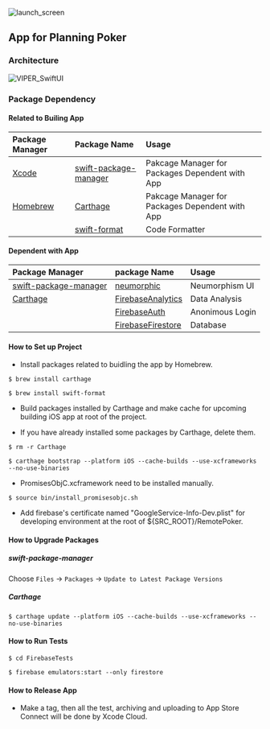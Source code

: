 ![launch_screen](https://user-images.githubusercontent.com/71208265/207891766-de36b235-937b-404b-8ef8-7f793f3f37e7.png)

## App for Planning Poker

### Architecture

![VIPER_SwiftUI](https://user-images.githubusercontent.com/71208265/222874483-777408a0-1b17-4ffb-80ba-ee4a8b6625c5.png)

### Package Dependency

#### Related to Builing App

| Package Manager                                | Package Name                                                            | Usage                                           |
| :--------------------------------------------- | :---------------------------------------------------------------------- | :---------------------------------------------- |
| [Xcode](https://developer.apple.com/jp/xcode/) | [swift-package-manager](https://github.com/apple/swift-package-manager) | Pakcage Manager for Packages Dependent with App |
| [Homebrew](https://brew.sh)                    | [Carthage](https://github.com/Carthage/Carthage)                        | Pakcage Manager for Packages Dependent with App |
|                                                | [swift-format](https://github.com/apple/swift-format)                   | Code Formatter                                  |

#### Dependent with App

| Package Manager                                                         | package Name                                                      | Usage           |
| :---------------------------------------------------------------------- | :---------------------------------------------------------------- | :-------------- |
| [swift-package-manager](https://github.com/apple/swift-package-manager) | [neumorphic](https://github.com/costachung/neumorphic)            | Neumorphism UI  |
| [Carthage](https://github.com/Carthage/Carthage)                        | [FirebaseAnalytics](https://github.com/firebase/firebase-ios-sdk) | Data Analysis   |
|                                                                         | [FirebaseAuth](https://github.com/firebase/firebase-ios-sdk)      | Anonimous Login |
|                                                                         | [FirebaseFirestore](https://github.com/firebase/firebase-ios-sdk) | Database        |

#### How to Set up Project

- Install packages related to buidling the app by Homebrew.

```
$ brew install carthage
```

```
$ brew install swift-format
```

- Build packages installed by Carthage and make cache for upcoming building iOS app at root of the project.

- If you have already installed some packages by Carthage, delete them.

```
$ rm -r Carthage
```

```
$ carthage bootstrap --platform iOS --cache-builds --use-xcframeworks --no-use-binaries
```

- PromisesObjC.xcframework need to be installed manually.

```
$ source bin/install_promisesobjc.sh
```

- Add firebase's certificate named "GoogleService-Info-Dev.plist" for developing environment at the root of ${SRC_ROOT}/RemotePoker.

#### How to Upgrade Packages

##### swift-package-manager

Choose `Files` -> `Packages` -> `Update to Latest Package Versions`

##### Carthage

```
$ carthage update --platform iOS --cache-builds --use-xcframeworks --no-use-binaries
```

#### How to Run Tests

```
$ cd FirebaseTests
```

```
$ firebase emulators:start --only firestore
```

#### How to Release App

- Make a tag, then all the test, archiving and uploading to App Store Connect will be done by Xcode Cloud.
